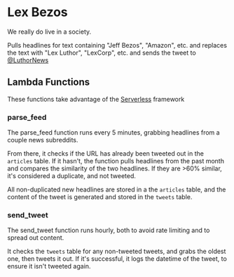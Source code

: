 # Lex Bezos

We really do live in a society.

Pulls headlines for text containing "Jeff Bezos", "Amazon", etc. and replaces the text with "Lex Luthor", "LexCorp", etc. and sends the tweet to [@LuthorNews](https://twitter.com/LuthorNews)

## Lambda Functions
These functions take advantage of the [Serverless](https://serverless.com/) framework

### parse_feed
The parse_feed function runs every 5 minutes, grabbing headlines from a couple news subreddits.

From there, it checks if the URL has already been tweeted out in the `articles` table. If it hasn't, the function pulls headlines from the past month and compares the similarity of the two headlines. If they are >60% similar, it's considered a duplicate, and not tweeted.

All non-duplicated new headlines are stored in a the `articles` table, and the content of the tweet is generated and stored in the `tweets` table.

### send_tweet
The send_tweet function runs hourly, both to avoid rate limiting and to spread out content.

It checks the `tweets` table for any non-tweeted tweets, and grabs the oldest one, then tweets it out. If it's successful, it logs the datetime of the tweet, to ensure it isn't tweeted again.